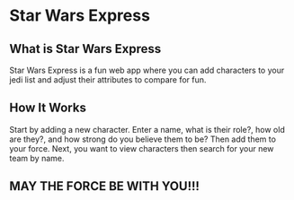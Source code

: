 # Star Wars Express

## What is Star Wars Express
Star Wars Express is a fun web app where you can add characters to your jedi list and adjust their attributes to compare for fun. 

## How It Works
Start by adding a new character. 
Enter a name, what is their role?, how old are they?, and how strong do you believe them to be? Then add them to your force. 
Next, you want to view characters then search for your new team by name. 

## MAY THE FORCE BE WITH YOU!!!
